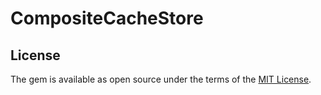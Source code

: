 # CompositeCacheStore

## License

The gem is available as open source under the terms of the [MIT License](https://opensource.org/licenses/MIT).
